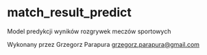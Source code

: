 # match_result_predict
Model predykcji wyników rozgrywek meczów sportowych

 Wykonany przez Grzegorz Parapura
 grzegorz.parapura@gmail.com
